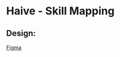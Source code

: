 # Haive - Skill Mapping

## Design:

[Figma](https://www.figma.com/file/FKtGuW3IvUQJks2D17MTh8/Haive?node-id=0%3A1)
